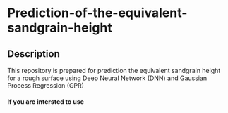 # Prediction-of-the-equivalent-sandgrain-height

## Description
This repository is prepared for prediction the equivalent sandgrain height for a rough surface using Deep Neural Network (DNN) and Gaussian Process Regression (GPR)

#### If you are intersted to use 
